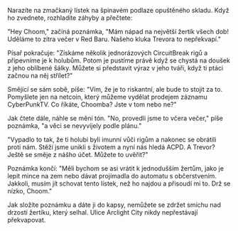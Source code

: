 Narazíte na zmačkaný lístek na špinavém podlaze opuštěného skladu. Když ho zvednete, rozhladíte záhyby a přečtete:

"Hey Choom," začíná poznámka, "Mám nápad na největší žertík všech dob! Uděláme to zítra večer v Red Baru. Našeho kluka Trevora to nepřekvapí."

Písař pokračuje: "Získáme několik jednorázových CircuitBreak rigů a připevníme je k holubům. Potom je pustíme právě když se chystá na doušek z jeho oblíbené šálky. Můžete si představit výraz v jeho tváři, když ti ptáci začnou na něj střílet?"

Smějící se sám sobě, píše: "Vím, že je to riskantní, ale bude to stojit za to. Pomyšlete jen na netcoin, který můžeme vydělat prodejem záznamu CyberPunkTV. Co říkáte, Choomba? Jste v tom nebo ne?"

Jak čtete dále, náhle se mění tón. "No, provedli jsme to včera večer," píše poznámka, "a věci se nevyvíjely podle plánu."

"Vypadlo to tak, že ti holubi byli imunní vůči rigům a nakonec se obrátili proti nám. Stěží jsme unikli s životem a nyní nás hledá ACPD. A Trevor? Ještě se směje z nášho účet. Můžete to uvěřit?"

Poznámka končí: "Měli bychom se asi vrátit k jednodušším žertům, jako je lepit mince na zem nebo dávat projímadla do automatu s občerstvením. Jakkoli, musím jít schovat tento lístek, než ho najdou a přisoudí mi to. Drž se nízko, Choom."

Jak složíte poznámku a dáte ji do kapsy, nemůžete se zdržet smíchu nad drzostí žertíku, který selhal. Ulice Arclight City nikdy nepřestávají překvapovat.
